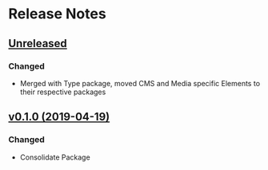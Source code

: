 # Release Notes

## [Unreleased](https://github.com/ixocreate/schema-package/compare/0.1.0...develop)

### Changed
- Merged with Type package, moved CMS and Media specific Elements to their respective packages

## [v0.1.0 (2019-04-19)](https://github.com/ixocreate/schema-package/compare/master...0.1.0)

### Changed
- Consolidate Package
